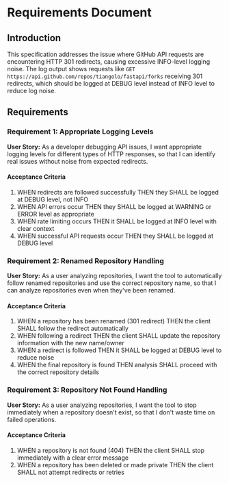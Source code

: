 # Requirements Document

## Introduction

This specification addresses the issue where GitHub API requests are encountering HTTP 301 redirects, causing excessive INFO-level logging noise. The log output shows requests like `GET https://api.github.com/repos/tiangolo/fastapi/forks` receiving 301 redirects, which should be logged at DEBUG level instead of INFO level to reduce log noise.

## Requirements

### Requirement 1: Appropriate Logging Levels

**User Story:** As a developer debugging API issues, I want appropriate logging levels for different types of HTTP responses, so that I can identify real issues without noise from expected redirects.

#### Acceptance Criteria

1. WHEN redirects are followed successfully THEN they SHALL be logged at DEBUG level, not INFO
2. WHEN API errors occur THEN they SHALL be logged at WARNING or ERROR level as appropriate
3. WHEN rate limiting occurs THEN it SHALL be logged at INFO level with clear context
4. WHEN successful API requests occur THEN they SHALL be logged at DEBUG level

### Requirement 2: Renamed Repository Handling

**User Story:** As a user analyzing repositories, I want the tool to automatically follow renamed repositories and use the correct repository name, so that I can analyze repositories even when they've been renamed.

#### Acceptance Criteria

1. WHEN a repository has been renamed (301 redirect) THEN the client SHALL follow the redirect automatically
2. WHEN following a redirect THEN the client SHALL update the repository information with the new name/owner
3. WHEN a redirect is followed THEN it SHALL be logged at DEBUG level to reduce noise
4. WHEN the final repository is found THEN analysis SHALL proceed with the correct repository details

### Requirement 3: Repository Not Found Handling

**User Story:** As a user analyzing repositories, I want the tool to stop immediately when a repository doesn't exist, so that I don't waste time on failed operations.

#### Acceptance Criteria

1. WHEN a repository is not found (404) THEN the client SHALL stop immediately with a clear error message
2. WHEN a repository has been deleted or made private THEN the client SHALL not attempt redirects or retries